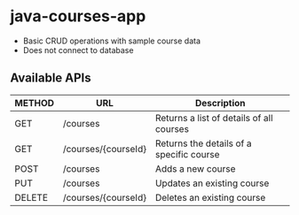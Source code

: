 # java-courses-app
- Basic CRUD operations with sample course data
- Does not connect to database

## Available APIs

| METHOD | URL                 | Description                              |
| ---    | ---                 |      ---                                 |
| GET    | /courses            | Returns a list of details of all courses |
| GET    | /courses/{courseId} | Returns the details of a specific course |
| POST   | /courses            | Adds a new course                        | 
| PUT    | /courses            | Updates an existing course               |
| DELETE | /courses/{courseId} | Deletes an existing course               | 
